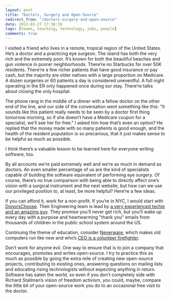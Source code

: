 ```yaml
---
layout: post
title: "Doctors, Surgery and Open-Source"
redirect_from: "/doctors-surgery-and-open-source"
date: 2013-03-27 17:38:39
tags: [teams, teaching, technology, jobs, people]
comments: true
---
```

I visited a friend who lives in a remote, tropical region of the United States. He’s a doctor and a practicing eye surgeon. The island has both the very rich and the extremely poor. It’s known for both the beautiful beaches and gun violence in poorer neighborhoods. There’re no Starbucks for over 50K residents. There’re a few richer patients that have good insurance or pay cash, but the majority are older natives with a large proportion on Medicare. A dozen surgeries or 60 patients a day is considered uneventful. A full night operating in the ER only happened once during our stay. There’re talks about closing the only hospital.

The phone rang in the middle of a dinner with a fellow doctor on the other end of the line, and our side of the conversation went something like this: "It sounds like this patient really needs to be seen by a doctor first thing tomorrow morning, so if she doesn’t have a Medicare coupon for a specialist, we’ll see her for free." I asked him how that’s even an option? He replied that the money made with so many patients is good enough, and the health of the resident population is so precarious, that it just makes sense to be helpful as much as possible.

I think there’s a valuable lesson to be learned here for everyone writing software, too.

By all accounts we’re paid extremely well and we’re as much in demand as doctors. An even smaller percentage of us are the kind of specialists capable of building the software equivalent of performing eye surgery. Of course, there’s no true comparison with being able to directly affect one’s vision with a surgical instrument and the next website, but how can we use our privileged position to, at least, be more helpful? Here’re a few ideas.

If you can afford it, work for a non-profit. If you’re in NYC, I would start with [DonorsChoose](http://www.donorschoose.org/careers). Their Engineering team is lead by [a very experienced techie and an amazing guy](http://www.linkedin.com/in/oliverhh). They promise you’ll never get rich, but you’ll wake up every day with a purpose and heartwarming "thank you" emails from thousands of children in the public school system around the US.

Continuing the theme of education, consider [Neverware](http://neverware.com/), which makes old computers run like new and who’s [CEO is a volunteer firefighter](http://www.inc.com/magazine/20110501/ceo-passions-volunteer-firefighting.html).

Don’t work for anyone evil. One way to ensure that is to join a company that encourages, promotes and writes open-source. I try to practice this as much as possible by going the extra mile of creating new open-source projects, contributing to existing ones, answering questions on mailing lists and educating rising technologists without expecting anything in return. Software has eaten the world, so even if you don’t completely side with Richard Stallman’s vision of freedom activism, you could, maybe, compare the little bit of your open-source work you do to an occasional free visit to the doctor.
